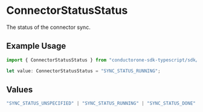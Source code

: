 # ConnectorStatusStatus

The status of the connector sync.

## Example Usage

```typescript
import { ConnectorStatusStatus } from "conductorone-sdk-typescript/sdk/models/shared";

let value: ConnectorStatusStatus = "SYNC_STATUS_RUNNING";
```

## Values

```typescript
"SYNC_STATUS_UNSPECIFIED" | "SYNC_STATUS_RUNNING" | "SYNC_STATUS_DONE" | "SYNC_STATUS_ERROR" | "SYNC_STATUS_DISABLED"
```